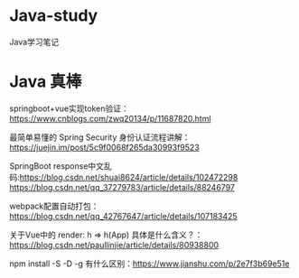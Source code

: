 # Java-study
Java学习笔记

# Java 真棒

springboot+vue实现token验证：https://www.cnblogs.com/zwq20134/p/11687820.html

最简单易懂的 Spring Security 身份认证流程讲解：https://juejin.im/post/5c9f0068f265da30993f9523

SpringBoot response中文乱码:https://blog.csdn.net/shuai8624/article/details/102472298
https://blog.csdn.net/qq_37279783/article/details/88246797

webpack配置自动打包：https://blog.csdn.net/qq_42767647/article/details/107183425

关于Vue中的 render: h => h(App) 具体是什么含义？：https://blog.csdn.net/paullinjie/article/details/80938800

npm install -S -D -g 有什么区别：https://www.jianshu.com/p/2e7f3b69e51e

